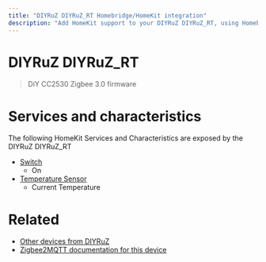 ```yaml
---
title: "DIYRuZ DIYRuZ_RT Homebridge/HomeKit integration"
description: "Add HomeKit support to your DIYRuZ DIYRuZ_RT, using Homebridge, Zigbee2MQTT and homebridge-z2m."
---
```

<!---
This file has been GENERATED using src/docgen/docgen.ts
DO NOT EDIT THIS FILE MANUALLY!
-->
# DIYRuZ DIYRuZ_RT
> DiY CC2530 Zigbee 3.0 firmware


# Services and characteristics
The following HomeKit Services and Characteristics are exposed by
the DIYRuZ DIYRuZ_RT

* [Switch](../../switch.md)
  * On
* [Temperature Sensor](../../sensors.md)
  * Current Temperature


# Related
* [Other devices from DIYRuZ](../index.md#diyruz)
* [Zigbee2MQTT documentation for this device](https://www.zigbee2mqtt.io/devices/DIYRuZ_RT.html)
